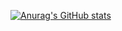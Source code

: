 [![Anurag's GitHub stats](https://github-readme-stats.vercel.app/api?username=Shompi)](https://github.com/anuraghazra/github-readme-stats)
